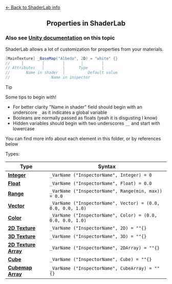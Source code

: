 [<- Back to ShaderLab info](../About.md)
<h2 align="center">Properties in ShaderLab</h2>

### Also see [Unity documentation](https://docs.unity3d.com/Manual/SL-Properties.html) on this topic
ShaderLab allows a lot of customization for properties from your materials.
```C#
[MainTexture] _BaseMap("Albedo", 2D) = "white" {}
//     |        |        |       |        |
// Attributes   |        |      Type      |
//       Name in shader  |          Default value
//                  Name in inspector
```
> [!TIP]
> Some tips to begin with!  
>
> - For better clarity "Name in shader" field should begin with an underscore ```_``` as it indicates a global variable  
> - Booleans are normally passed as floats (yeah it is disgusting I know)  
> - Hidden variables should begin with two underscores ```__``` and start with lowercase  

You can find more info about each element in this folder, or by references below

Types:

| Type | Syntax |
| --- | --- |
| [**Integer**](./Integer.md) | ```_VarName ("InspectorName", Integer) = 0``` |
| [**Float**](./Float.md) | ```_VarName ("InspectorName", Float) = 0.0``` |
| [**Range**](./Range.md) | ```_VarName ("InspectorName", Range(min, max)) = 0.0``` |
| [**Vector**](./Vector.md) | ```_VarName ("InspectorName", Vector) = (0.0, 0.0, 0.0, 1.0)``` |
| [**Color**](./Color.md) | ```_VarName ("InspectorName", Color) = (0.0, 0.0, 0.0, 1.0)``` |
| [**2D Texture**](./Texture2D.md) |```_VarName ("InspectorName", 2D) = ""{}``` |
| [**3D Texture**](./Texture3D.md) | ```_VarName ("InspectorName", 3D) = ""{}``` |
| [**2D Texture Array**](./Texture2DArray.md) |```_VarName ("InspectorName", 2DArray) = ""{}``` |
| [**Cube**](./Cubemap.md) |```_VarName ("InspectorName", Cube) = ""{}``` |
| [**Cubemap Array**](./CubemapArray.md) | ```_VarName ("InspectorName", CubeArray) = ""{}``` |

